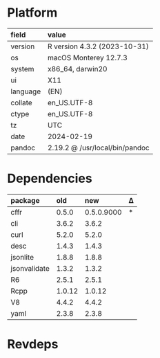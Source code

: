 # Platform

|field    |value                          |
|:--------|:------------------------------|
|version  |R version 4.3.2 (2023-10-31)   |
|os       |macOS Monterey 12.7.3          |
|system   |x86_64, darwin20               |
|ui       |X11                            |
|language |(EN)                           |
|collate  |en_US.UTF-8                    |
|ctype    |en_US.UTF-8                    |
|tz       |UTC                            |
|date     |2024-02-19                     |
|pandoc   |2.19.2 @ /usr/local/bin/pandoc |

# Dependencies

|package      |old    |new        |Δ  |
|:------------|:------|:----------|:--|
|cffr         |0.5.0  |0.5.0.9000 |*  |
|cli          |3.6.2  |3.6.2      |   |
|curl         |5.2.0  |5.2.0      |   |
|desc         |1.4.3  |1.4.3      |   |
|jsonlite     |1.8.8  |1.8.8      |   |
|jsonvalidate |1.3.2  |1.3.2      |   |
|R6           |2.5.1  |2.5.1      |   |
|Rcpp         |1.0.12 |1.0.12     |   |
|V8           |4.4.2  |4.4.2      |   |
|yaml         |2.3.8  |2.3.8      |   |

# Revdeps

